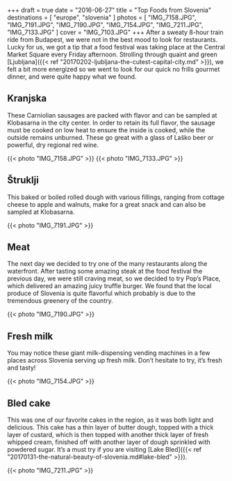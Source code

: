 +++
draft  = true
date   = "2016-06-27"
title  = "Top Foods from Slovenia"
destinations = [ "europe", "slovenia" ]
photos = [
  "IMG_7158.JPG", "IMG_7191.JPG", "IMG_7190.JPG", "IMG_7154.JPG", "IMG_7211.JPG",
  "IMG_7133.JPG"
]
cover = "IMG_7103.JPG"
+++
After a sweaty 8-hour train ride from Budapest, we were not in the best mood to look for restaurants. Lucky for us, we got a tip that a food festival was taking place at the Central Market Square every Friday afternoon. Strolling through quaint and green [Ljubljana]({{< ref "20170202-ljubljana-the-cutest-capital-city.md" >}}), we felt a bit more energized so we went to look for our quick no frills gourmet dinner, and were quite happy what we found.

<!--more-->
## Kranjska
These Carniolian sausages are packed with flavor and can be sampled at Klobasarna in the city center. In order to retain its full flavor, the sausage must be cooked on low heat to ensure the inside is cooked, while the outside remains unburned. These go great with a glass of Laško beer or powerful, dry regional red wine.

{{< photo "IMG_7158.JPG" >}}
{{< photo "IMG_7133.JPG" >}}

## Štruklji
This baked or boiled rolled dough with various fillings, ranging from cottage cheese to apple and walnuts, make for a great snack and can also be sampled at Klobasarna.

{{< photo "IMG_7191.JPG" >}}

## Meat
The next day we decided to try one of the many restaurants along the waterfront. After tasting some amazing steak at the food festival the previous day, we were still craving meat, so we decided to try Pop’s Place, which delivered an amazing juicy truffle burger. We found that the local produce of Slovenia is quite flavorful which probably is due to the tremendous greenery of the country.

{{< photo "IMG_7190.JPG" >}}

## Fresh milk
You may notice these giant milk-dispensing vending machines in a few places across Slovenia serving up fresh milk. Don’t hesitate to try, it’s fresh and tasty!

{{< photo "IMG_7154.JPG" >}}

## Bled cake
This was one of our favorite cakes in the region, as it was both light and delicious. This cake has a thin layer of butter dough, topped with a thick layer of custard, which is then topped with another thick layer of fresh whipped cream, finished off with another layer of dough sprinkled with powdered sugar. It’s a must try if you are visiting [Lake Bled]({{< ref "20170131-the-natural-beauty-of-slovenia.md#lake-bled" >}}).

{{< photo "IMG_7211.JPG" >}}